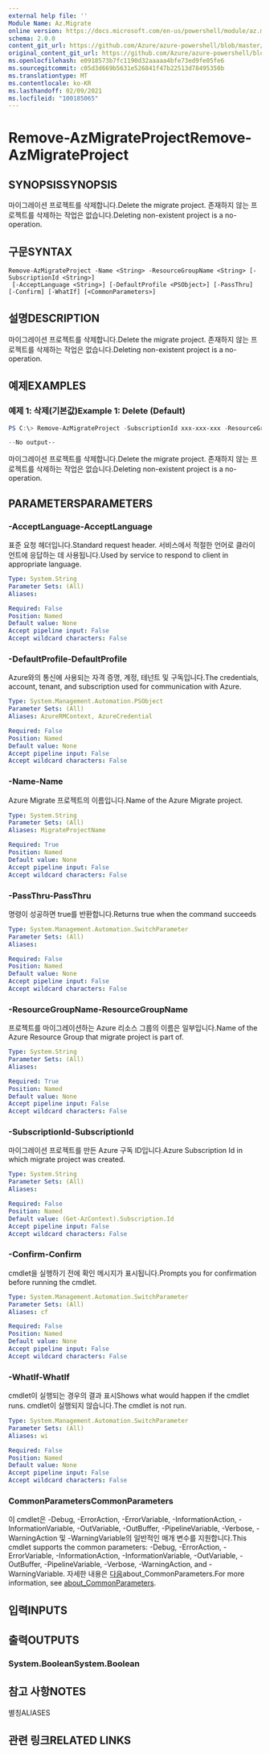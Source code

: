 ```yaml
---
external help file: ''
Module Name: Az.Migrate
online version: https://docs.microsoft.com/en-us/powershell/module/az.migrate/remove-azmigrateproject
schema: 2.0.0
content_git_url: https://github.com/Azure/azure-powershell/blob/master/src/Migrate/help/Remove-AzMigrateProject.md
original_content_git_url: https://github.com/Azure/azure-powershell/blob/master/src/Migrate/help/Remove-AzMigrateProject.md
ms.openlocfilehash: e0918573b7fc1190d32aaaaa4bfe73ed9fe05fe6
ms.sourcegitcommit: c05d3d669b5631e526841f47b22513d78495350b
ms.translationtype: MT
ms.contentlocale: ko-KR
ms.lasthandoff: 02/09/2021
ms.locfileid: "100185065"
---
```

# <span data-ttu-id="dc05b-101">Remove-AzMigrateProject</span><span class="sxs-lookup"><span data-stu-id="dc05b-101">Remove-AzMigrateProject</span></span>

## <span data-ttu-id="dc05b-102">SYNOPSIS</span><span class="sxs-lookup"><span data-stu-id="dc05b-102">SYNOPSIS</span></span>
<span data-ttu-id="dc05b-103">마이그레이션 프로젝트를 삭제합니다.</span><span class="sxs-lookup"><span data-stu-id="dc05b-103">Delete the migrate project.</span></span>
<span data-ttu-id="dc05b-104">존재하지 않는 프로젝트를 삭제하는 작업은 없습니다.</span><span class="sxs-lookup"><span data-stu-id="dc05b-104">Deleting non-existent project is a no-operation.</span></span>

## <span data-ttu-id="dc05b-105">구문</span><span class="sxs-lookup"><span data-stu-id="dc05b-105">SYNTAX</span></span>

```
Remove-AzMigrateProject -Name <String> -ResourceGroupName <String> [-SubscriptionId <String>]
 [-AcceptLanguage <String>] [-DefaultProfile <PSObject>] [-PassThru] [-Confirm] [-WhatIf] [<CommonParameters>]
```

## <span data-ttu-id="dc05b-106">설명</span><span class="sxs-lookup"><span data-stu-id="dc05b-106">DESCRIPTION</span></span>
<span data-ttu-id="dc05b-107">마이그레이션 프로젝트를 삭제합니다.</span><span class="sxs-lookup"><span data-stu-id="dc05b-107">Delete the migrate project.</span></span>
<span data-ttu-id="dc05b-108">존재하지 않는 프로젝트를 삭제하는 작업은 없습니다.</span><span class="sxs-lookup"><span data-stu-id="dc05b-108">Deleting non-existent project is a no-operation.</span></span>

## <span data-ttu-id="dc05b-109">예제</span><span class="sxs-lookup"><span data-stu-id="dc05b-109">EXAMPLES</span></span>

### <span data-ttu-id="dc05b-110">예제 1: 삭제(기본값)</span><span class="sxs-lookup"><span data-stu-id="dc05b-110">Example 1: Delete (Default)</span></span>
```powershell
PS C:\> Remove-AzMigrateProject -SubscriptionId xxx-xxx-xxx -ResourceGroupName BugBashAVSVMware -Name BugBashAVSVMware

--No output--
```

<span data-ttu-id="dc05b-111">마이그레이션 프로젝트를 삭제합니다.</span><span class="sxs-lookup"><span data-stu-id="dc05b-111">Delete the migrate project.</span></span>
<span data-ttu-id="dc05b-112">존재하지 않는 프로젝트를 삭제하는 작업은 없습니다.</span><span class="sxs-lookup"><span data-stu-id="dc05b-112">Deleting non-existent project is a no-operation.</span></span>

## <span data-ttu-id="dc05b-113">PARAMETERS</span><span class="sxs-lookup"><span data-stu-id="dc05b-113">PARAMETERS</span></span>

### <span data-ttu-id="dc05b-114">-AcceptLanguage</span><span class="sxs-lookup"><span data-stu-id="dc05b-114">-AcceptLanguage</span></span>
<span data-ttu-id="dc05b-115">표준 요청 헤더입니다.</span><span class="sxs-lookup"><span data-stu-id="dc05b-115">Standard request header.</span></span>
<span data-ttu-id="dc05b-116">서비스에서 적절한 언어로 클라이언트에 응답하는 데 사용됩니다.</span><span class="sxs-lookup"><span data-stu-id="dc05b-116">Used by service to respond to client in appropriate language.</span></span>

```yaml
Type: System.String
Parameter Sets: (All)
Aliases:

Required: False
Position: Named
Default value: None
Accept pipeline input: False
Accept wildcard characters: False
```

### <span data-ttu-id="dc05b-117">-DefaultProfile</span><span class="sxs-lookup"><span data-stu-id="dc05b-117">-DefaultProfile</span></span>
<span data-ttu-id="dc05b-118">Azure와의 통신에 사용되는 자격 증명, 계정, 테넌트 및 구독입니다.</span><span class="sxs-lookup"><span data-stu-id="dc05b-118">The credentials, account, tenant, and subscription used for communication with Azure.</span></span>

```yaml
Type: System.Management.Automation.PSObject
Parameter Sets: (All)
Aliases: AzureRMContext, AzureCredential

Required: False
Position: Named
Default value: None
Accept pipeline input: False
Accept wildcard characters: False
```

### <span data-ttu-id="dc05b-119">-Name</span><span class="sxs-lookup"><span data-stu-id="dc05b-119">-Name</span></span>
<span data-ttu-id="dc05b-120">Azure Migrate 프로젝트의 이름입니다.</span><span class="sxs-lookup"><span data-stu-id="dc05b-120">Name of the Azure Migrate project.</span></span>

```yaml
Type: System.String
Parameter Sets: (All)
Aliases: MigrateProjectName

Required: True
Position: Named
Default value: None
Accept pipeline input: False
Accept wildcard characters: False
```

### <span data-ttu-id="dc05b-121">-PassThru</span><span class="sxs-lookup"><span data-stu-id="dc05b-121">-PassThru</span></span>
<span data-ttu-id="dc05b-122">명령이 성공하면 true를 반환합니다.</span><span class="sxs-lookup"><span data-stu-id="dc05b-122">Returns true when the command succeeds</span></span>

```yaml
Type: System.Management.Automation.SwitchParameter
Parameter Sets: (All)
Aliases:

Required: False
Position: Named
Default value: None
Accept pipeline input: False
Accept wildcard characters: False
```

### <span data-ttu-id="dc05b-123">-ResourceGroupName</span><span class="sxs-lookup"><span data-stu-id="dc05b-123">-ResourceGroupName</span></span>
<span data-ttu-id="dc05b-124">프로젝트를 마이그레이션하는 Azure 리소스 그룹의 이름은 일부입니다.</span><span class="sxs-lookup"><span data-stu-id="dc05b-124">Name of the Azure Resource Group that migrate project is part of.</span></span>

```yaml
Type: System.String
Parameter Sets: (All)
Aliases:

Required: True
Position: Named
Default value: None
Accept pipeline input: False
Accept wildcard characters: False
```

### <span data-ttu-id="dc05b-125">-SubscriptionId</span><span class="sxs-lookup"><span data-stu-id="dc05b-125">-SubscriptionId</span></span>
<span data-ttu-id="dc05b-126">마이그레이션 프로젝트를 만든 Azure 구독 ID입니다.</span><span class="sxs-lookup"><span data-stu-id="dc05b-126">Azure Subscription Id in which migrate project was created.</span></span>

```yaml
Type: System.String
Parameter Sets: (All)
Aliases:

Required: False
Position: Named
Default value: (Get-AzContext).Subscription.Id
Accept pipeline input: False
Accept wildcard characters: False
```

### <span data-ttu-id="dc05b-127">-Confirm</span><span class="sxs-lookup"><span data-stu-id="dc05b-127">-Confirm</span></span>
<span data-ttu-id="dc05b-128">cmdlet을 실행하기 전에 확인 메시지가 표시됩니다.</span><span class="sxs-lookup"><span data-stu-id="dc05b-128">Prompts you for confirmation before running the cmdlet.</span></span>

```yaml
Type: System.Management.Automation.SwitchParameter
Parameter Sets: (All)
Aliases: cf

Required: False
Position: Named
Default value: None
Accept pipeline input: False
Accept wildcard characters: False
```

### <span data-ttu-id="dc05b-129">-WhatIf</span><span class="sxs-lookup"><span data-stu-id="dc05b-129">-WhatIf</span></span>
<span data-ttu-id="dc05b-130">cmdlet이 실행되는 경우의 결과 표시</span><span class="sxs-lookup"><span data-stu-id="dc05b-130">Shows what would happen if the cmdlet runs.</span></span>
<span data-ttu-id="dc05b-131">cmdlet이 실행되지 않습니다.</span><span class="sxs-lookup"><span data-stu-id="dc05b-131">The cmdlet is not run.</span></span>

```yaml
Type: System.Management.Automation.SwitchParameter
Parameter Sets: (All)
Aliases: wi

Required: False
Position: Named
Default value: None
Accept pipeline input: False
Accept wildcard characters: False
```

### <span data-ttu-id="dc05b-132">CommonParameters</span><span class="sxs-lookup"><span data-stu-id="dc05b-132">CommonParameters</span></span>
<span data-ttu-id="dc05b-133">이 cmdlet은 -Debug, -ErrorAction, -ErrorVariable, -InformationAction, -InformationVariable, -OutVariable, -OutBuffer, -PipelineVariable, -Verbose, -WarningAction 및 -WarningVariable의 일반적인 매개 변수를 지원합니다.</span><span class="sxs-lookup"><span data-stu-id="dc05b-133">This cmdlet supports the common parameters: -Debug, -ErrorAction, -ErrorVariable, -InformationAction, -InformationVariable, -OutVariable, -OutBuffer, -PipelineVariable, -Verbose, -WarningAction, and -WarningVariable.</span></span> <span data-ttu-id="dc05b-134">자세한 내용은 [다음](http://go.microsoft.com/fwlink/?LinkID=113216)about_CommonParameters.</span><span class="sxs-lookup"><span data-stu-id="dc05b-134">For more information, see [about_CommonParameters](http://go.microsoft.com/fwlink/?LinkID=113216).</span></span>

## <span data-ttu-id="dc05b-135">입력</span><span class="sxs-lookup"><span data-stu-id="dc05b-135">INPUTS</span></span>

## <span data-ttu-id="dc05b-136">출력</span><span class="sxs-lookup"><span data-stu-id="dc05b-136">OUTPUTS</span></span>

### <span data-ttu-id="dc05b-137">System.Boolean</span><span class="sxs-lookup"><span data-stu-id="dc05b-137">System.Boolean</span></span>

## <span data-ttu-id="dc05b-138">참고 사항</span><span class="sxs-lookup"><span data-stu-id="dc05b-138">NOTES</span></span>

<span data-ttu-id="dc05b-139">별칭</span><span class="sxs-lookup"><span data-stu-id="dc05b-139">ALIASES</span></span>

## <span data-ttu-id="dc05b-140">관련 링크</span><span class="sxs-lookup"><span data-stu-id="dc05b-140">RELATED LINKS</span></span>

